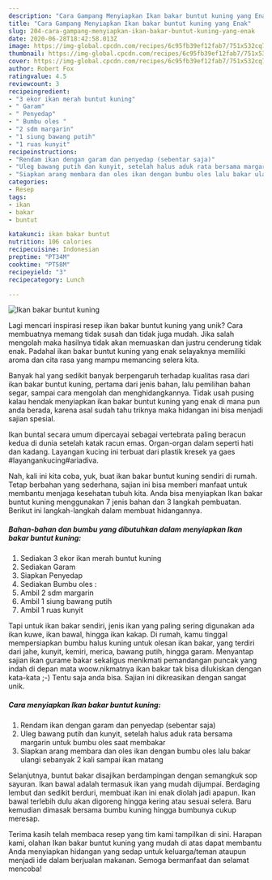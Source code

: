 ```yaml
---
description: "Cara Gampang Menyiapkan Ikan bakar buntut kuning yang Enak"
title: "Cara Gampang Menyiapkan Ikan bakar buntut kuning yang Enak"
slug: 204-cara-gampang-menyiapkan-ikan-bakar-buntut-kuning-yang-enak
date: 2020-06-28T18:42:58.013Z
image: https://img-global.cpcdn.com/recipes/6c95fb39ef12fab7/751x532cq70/ikan-bakar-buntut-kuning-foto-resep-utama.jpg
thumbnail: https://img-global.cpcdn.com/recipes/6c95fb39ef12fab7/751x532cq70/ikan-bakar-buntut-kuning-foto-resep-utama.jpg
cover: https://img-global.cpcdn.com/recipes/6c95fb39ef12fab7/751x532cq70/ikan-bakar-buntut-kuning-foto-resep-utama.jpg
author: Robert Fox
ratingvalue: 4.5
reviewcount: 3
recipeingredient:
- "3 ekor ikan merah buntut kuning"
- " Garam"
- " Penyedap"
- " Bumbu oles "
- "2 sdm margarin"
- "1 siung bawang putih"
- "1 ruas kunyit"
recipeinstructions:
- "Rendam ikan dengan garam dan penyedap (sebentar saja)"
- "Uleg bawang putih dan kunyit, setelah halus aduk rata bersama margarin untuk bumbu oles saat membakar"
- "Siapkan arang membara dan oles ikan dengan bumbu oles lalu bakar ulangi sebanyak 2 kali sampai ikan matang"
categories:
- Resep
tags:
- ikan
- bakar
- buntut

katakunci: ikan bakar buntut 
nutrition: 106 calories
recipecuisine: Indonesian
preptime: "PT34M"
cooktime: "PT58M"
recipeyield: "3"
recipecategory: Lunch

---
```



![Ikan bakar buntut kuning](https://img-global.cpcdn.com/recipes/6c95fb39ef12fab7/751x532cq70/ikan-bakar-buntut-kuning-foto-resep-utama.jpg)

Lagi mencari inspirasi resep ikan bakar buntut kuning yang unik? Cara membuatnya memang tidak susah dan tidak juga mudah. Jika salah mengolah maka hasilnya tidak akan memuaskan dan justru cenderung tidak enak. Padahal ikan bakar buntut kuning yang enak selayaknya memiliki aroma dan cita rasa yang mampu memancing selera kita.

Banyak hal yang sedikit banyak berpengaruh terhadap kualitas rasa dari ikan bakar buntut kuning, pertama dari jenis bahan, lalu pemilihan bahan segar, sampai cara mengolah dan menghidangkannya. Tidak usah pusing kalau hendak menyiapkan ikan bakar buntut kuning yang enak di mana pun anda berada, karena asal sudah tahu triknya maka hidangan ini bisa menjadi sajian spesial.

Ikan buntal secara umum dipercayai sebagai vertebrata paling beracun kedua di dunia setelah katak racun emas. Organ-organ dalam seperti hati dan kadang. Layangan kucing ini terbuat dari plastik kresek ya gaes #layangankucing#ariadiva.


Nah, kali ini kita coba, yuk, buat ikan bakar buntut kuning sendiri di rumah. Tetap berbahan yang sederhana, sajian ini bisa memberi manfaat untuk membantu menjaga kesehatan tubuh kita. Anda bisa menyiapkan Ikan bakar buntut kuning menggunakan 7 jenis bahan dan 3 langkah pembuatan. Berikut ini langkah-langkah dalam membuat hidangannya.

<!--inarticleads1-->

##### Bahan-bahan dan bumbu yang dibutuhkan dalam menyiapkan Ikan bakar buntut kuning:

1. Sediakan 3 ekor ikan merah buntut kuning
1. Sediakan  Garam
1. Siapkan  Penyedap
1. Sediakan  Bumbu oles :
1. Ambil 2 sdm margarin
1. Ambil 1 siung bawang putih
1. Ambil 1 ruas kunyit


Tapi untuk ikan bakar sendiri, jenis ikan yang paling sering digunakan ada ikan kuwe, ikan bawal, hingga ikan kakap. Di rumah, kamu tinggal mempersiapkan bumbu halus kuning untuk olesan ikan bakar, yang terdiri dari jahe, kunyit, kemiri, merica, bawang putih, hingga garam. Menyantap sajian ikan gurame bakar sekaligus menikmati pemandangan puncak yang indah di depan mata woow.nikmatnya ikan bakar tak bisa dilukiskan dengan kata-kata ;-) Tentu saja anda bisa. Sajian ini dikreasikan dengan sangat unik. 

<!--inarticleads2-->

##### Cara menyiapkan Ikan bakar buntut kuning:

1. Rendam ikan dengan garam dan penyedap (sebentar saja)
1. Uleg bawang putih dan kunyit, setelah halus aduk rata bersama margarin untuk bumbu oles saat membakar
1. Siapkan arang membara dan oles ikan dengan bumbu oles lalu bakar ulangi sebanyak 2 kali sampai ikan matang


Selanjutnya, buntut bakar disajikan berdampingan dengan semangkuk sop sayuran. Ikan bawal adalah termasuk ikan yang mudah dijumpai. Berdaging lembut dan sedikit berduri, membuat ikan ini enak diolah jadi apapun. Ikan bawal terlebih dulu akan digoreng hingga kering atau sesuai selera. Baru kemudian dimasak bersama bumbu kuning hingga bumbunya cukup meresap. 

Terima kasih telah membaca resep yang tim kami tampilkan di sini. Harapan kami, olahan Ikan bakar buntut kuning yang mudah di atas dapat membantu Anda menyiapkan hidangan yang sedap untuk keluarga/teman ataupun menjadi ide dalam berjualan makanan. Semoga bermanfaat dan selamat mencoba!
